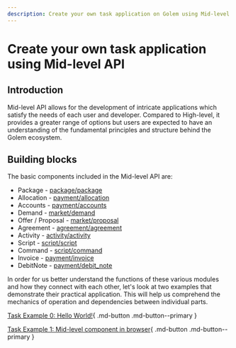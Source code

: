 ```yaml
---
description: Create your own task application on Golem using Mid-level API
---
```


# Create your own task application using Mid-level API

## Introduction

Mid-level API allows for the development of intricate applications which satisfy the needs of each user and developer. 
Compared to High-level, it provides a greater range of options but users are expected to have an understanding of the 
fundamental principles and structure behind the Golem ecosystem.

## Building blocks

The basic components included in the Mid-level API are:

 - Package - [package/package](../docs/modules/package_package.md)
 - Allocation - [payment/allocation](../docs/modules/payment_allocation.md)
 - Accounts - [payment/accounts](../docs/modules/payment_accounts.md)
 - Demand - [market/demand](../docs/modules/market_demand.md)
 - Offer / Proposal - [market/proposal](../docs/modules/market_proposal.md)
 - Agreement - [agreement/agreement](../docs/modules/agreement_agreement.md)
 - Activity - [activity/activity](../docs/modules/activity_activity.md)
 - Script - [script/script](../docs/modules/script_script.md)
 - Command - [script/command](../docs/modules/script_command.md)
 - Invoice - [payment/invoice](../docs/modules/payment_invoice.md)
 - DebitNote - [payment/debit\_note](../docs/modules/payment_debit_note.md)

In order for us better understand the functions of these various modules and how they connect with each other, let's look at two examples that demonstrate their practical application. This will help us comprehend the mechanics of operation and dependencies between individual parts.

[Task Example 0: Hello World!](examples/hello.md){ .md-button .md-button--primary }

[Task Example 1: Mid-level component in browser](examples/web.md){ .md-button .md-button--primary }